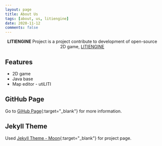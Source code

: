 ```yaml
---
layout: page
title: About Us
tags: [about, us, litiengine]
date: 2020-11-12
comments: false
---
```

    
<center><b>LITIENGINE</b> Project is a project contribute to development of open-source 2D game, <a href="https://litiengine.com/" target="_blank">LITIENGINE</a></center>

## Features

* 2D game
* Java base
* Map editor - utiLITI

## GitHub Page

Go to [GiHub Page](https://github.com/20-2-SKKU-OSS/2020-2-OSS-1.git){:target="_blank"} for more information.

## Jekyll Theme

Used [Jekyll Theme - Moon](https://github.com/TaylanTatli/Moon.git){:target="_blank"} for project page.
